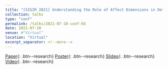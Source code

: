 ```yaml
---
title: "[SIGIR 2021] Understanding the Role of Affect Dimensions in Detecting Emotions from Tweets: A Multi-task Approach"
collection: talks
type: "conf"
permalink: /talks/2021-07-10-conf-03
date: 2021-07-10
venue: #"Virtual"
location: "Virtual"
excerpt_separator: <!--more-->
---
```


<!--more-->
[Paper](/files/pdf/research/c04.pdf){: .btn--research} [Poster](/files/pdf/research/VADEC_SIGIR2021_Poster.pdf){: .btn--research} [Slides](https://docs.google.com/presentation/d/e/2PACX-1vQpnzCkBpsfsG5ah-KKegGFc90IwTHZiLkzB76kUXlrmrz7m-6JnWl3-uTfoFs-LsNVbmPE2JqAXdHT/pub?start=false&loop=false&delayms=3000){: .btn--research} [Video](https://files.atypon.com/acm/a419079f7fed8d5a4e1e8cf5553b7139){: .btn--research}

